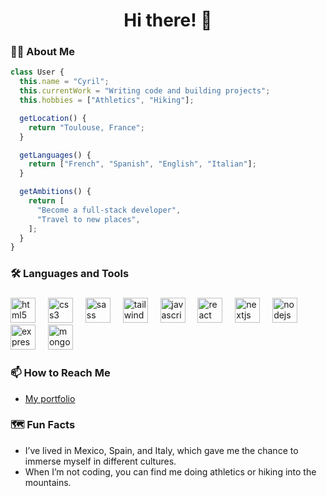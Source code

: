 <h1 align="center">Hi there! 👋</h1>

<h3 align="left">👩‍💻  About Me</h3>

```js
class User {
  this.name = "Cyril";
  this.currentWork = "Writing code and building projects";
  this.hobbies = ["Athletics", "Hiking"];

  getLocation() {
    return "Toulouse, France";
  }

  getLanguages() {
    return ["French", "Spanish", "English", "Italian"];
  }

  getAmbitions() {
    return [
      "Become a full-stack developer",
      "Travel to new places",
    ];
  }
}
```

<h3 align="left">🛠 Languages and Tools</h3>

###

<div align="left">
  <img src="https://cdn.jsdelivr.net/gh/devicons/devicon/icons/html5/html5-original.svg" height="40" alt="html5 logo" />
  <img width="12" />
  <img src="https://cdn.jsdelivr.net/gh/devicons/devicon/icons/css3/css3-original.svg" height="40" alt="css3 logo" />
  <img width="12" />
  <img src="https://cdn.jsdelivr.net/gh/devicons/devicon/icons/sass/sass-original.svg" height="40" alt="sass logo" />
  <img width="12" />
	 <img src="https://www.vectorlogo.zone/logos/tailwindcss/tailwindcss-icon.svg" alt="tailwind logo" width="40" height="40" />
  <img width="12" />
  <img src="https://cdn.jsdelivr.net/gh/devicons/devicon/icons/javascript/javascript-original.svg" height="40" alt="javascript logo" />
  <!--<img width="12" />
   <img src="https://cdn.jsdelivr.net/gh/devicons/devicon/icons/typescript/typescript-original.svg" height="40" alt="typescript logo" /> -->
  <img width="12" />
  <img src="https://cdn.jsdelivr.net/gh/devicons/devicon/icons/react/react-original.svg" height="40" alt="react logo" />
  <img width="12" />
  <img src="https://cdn.jsdelivr.net/gh/devicons/devicon/icons/nextjs/nextjs-original.svg" height="40" alt="nextjs logo" />
  <img width="12" />
  <img src="https://cdn.jsdelivr.net/gh/devicons/devicon/icons/nodejs/nodejs-original.svg" height="40" alt="nodejs logo" />
  <img width="12" />
	<img src="https://cdn.jsdelivr.net/gh/devicons/devicon/icons/express/express-original.svg" height="40" alt="express logo" />
  <img width="12" />
  <img src="https://cdn.jsdelivr.net/gh/devicons/devicon/icons/mongodb/mongodb-original.svg" height="40" alt="mongodb logo" />
</div>

###

<h3>📫 How to Reach Me</h3>
<ul>
<li><a href="https://portfolio-cyrileblanc.netlify.app/" target="_blank">My portfolio</a></li>
</ul>

<h3>🗺️ Fun Facts</h3>
<ul>
<li>I’ve lived in Mexico, Spain, and Italy, which gave me the chance to immerse myself in different cultures.</li>
<li>When I’m not coding, you can find me doing athletics or hiking into the mountains.</li>
</ul>
